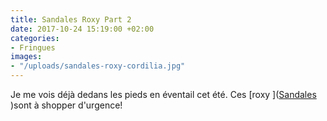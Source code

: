 ```yaml
---
title: Sandales Roxy Part 2
date: 2017-10-24 15:19:00 +02:00
categories:
- Fringues
images:
- "/uploads/sandales-roxy-cordilia.jpg"
---
```


Je me vois déjà dedans les pieds en éventail cet été. Ces [roxy ]([Sandales ](https://www.cdiscount.com/chaussures/sandales-roxy-cordilia/f-150-mp03000495.html))sont à shopper d'urgence! 
